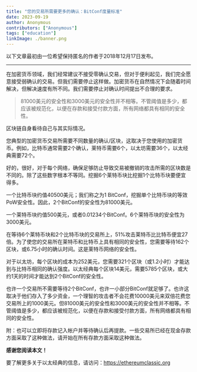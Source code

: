 ```yaml
---
title: "您的交易所需要更多的确认：BitConf度量标准"
date: 2023-09-19
author: Anonymous
contributors: ["Anonymous"]
tags: ["education"]
linkImage: ./banner.png
---
```


以下文章最初由一位希望保持匿名的作者于2018年12月17日发布。

---

在加密货币领域，我们经常建议不接受零确认交易，但对于便利起见，我们完全愿意接受弱确认的交易。但我们需要停止这样做。加密货币在自然情况下会随着时间解决，但解决速度有所不同。我们需要停止对确认时间提出不合理的要求。

> 81000美元的安全性和3000美元的安全性并不相等。不管阈值是多少，都应该被规范化，以便在存款和接受付款方面，所有网络都具有相同的安全性。

区块链自身看待自己与其实际情况。

您典型的加密货币交易所需要不同数量的确认/区块，这取决于您使用的加密货币。例如，比特币通常需要2个确认，莱特币需要6个，以太坊需要36个，以太经典需要72个。

好的，很好，对于每个网络，确保足够防止导致交易被撤销的攻击所需的区块数是不同的。除了这些数字根本不等同。挖掘6个莱特币块比挖掘1个比特币块要便宜得多。

一个比特币块约值40500美元；我们称之为1 BitConf，挖掘单个比特币块的等效PoW安全性。因此，2个BitConf的安全性为81000美元。

一个莱特币块约值500美元，或者0.01234个BitConf。6个莱特币块的安全性为3000美元。

在等待6个莱特币块和2个比特币块的交易所上，51%攻击莱特币比比特币便宜27倍。为了使您的交易所在莱特币和比特币上具有相同的安全性，您需要等待162个区块，或6.75小时的确认时间。这是莱特币网络的安全性。

对于以太坊，每个区块的成本为252美元，您需要321个区块（或1.2小时）才能达到与比特币相同的确认强度。以太经典每个区块14美元，需要5785个区块，或大约1天的时间才能达到2个BitConf的安全性。

也许一个交易所不需要等待2个BitConf，也许一小部分BitConf就足够了。也许这取决于他们存入了多少资金，一个理智的攻击者不会花费10000美元来双倍花费您交易所上的1000美元。但81000美元的安全性和3000美元的安全性并不相等。不管阈值是多少，都应该被规范化，以便在存款和接受付款方面，所有网络都具有相同的安全性。

附：也可以立即将存款记入帐户并等待确认后再提款。一些交易所已经在现金存款方面采取了这种做法，请开始在所有存款方面采取这种做法。

**感谢您阅读本文！**

要了解更多关于以太经典的信息，请访问：https://ethereumclassic.org
